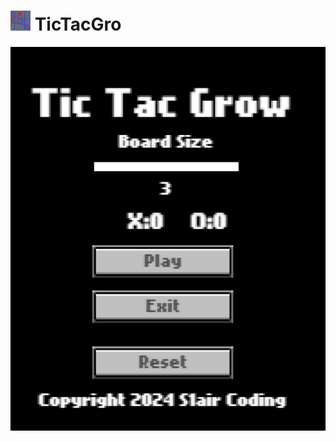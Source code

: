# ![Icon](assets/icon.png) TicTacGro

<p align="center">
<img src="assets/screenshot.png" alt="Screenshot"/>
</p>
